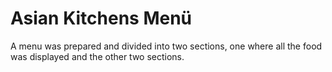 # Asian Kitchens Menü
A menu was prepared and divided into two sections, one where all the food was displayed and the other two sections.